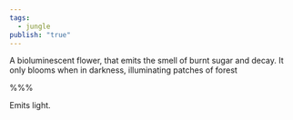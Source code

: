 ```yaml
---
tags:
  - jungle
publish: "true"
---
```

A bioluminescent flower, that emits the smell of burnt sugar and decay. It only blooms when in darkness, illuminating patches of forest

%%%

Emits light. 
